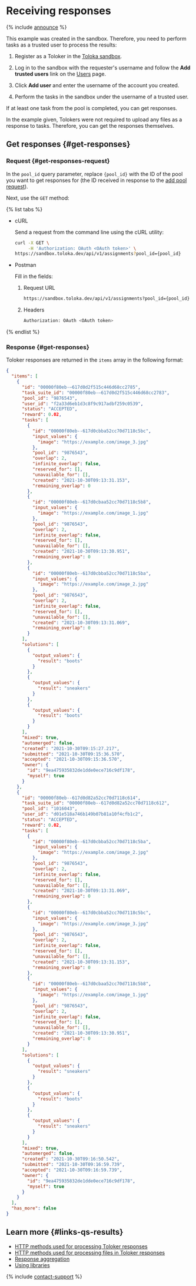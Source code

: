 # Receiving responses

{% include [announce](../_includes/announce.md) %}

This example was created in the sandbox. Therefore, you need to perform tasks as a trusted user to process the results:

1. Register as a Toloker in the [Toloka sandbox](https://sandbox.toloka.yandex.com/).

1. Log in to the sandbox with the requester's username and follow the **Add trusted users** link on the [Users](https://sandbox.toloka.yandex.com/requester/workers) page.

1. Click **Add user** and enter the username of the account you created.

1. Perform the tasks in the sandbox under the username of a trusted user.

If at least one task from the pool is completed, you can get responses.

In the example given, Tolokers were not required to upload any files as a response to tasks. Therefore, you can get the responses themselves.

## Get responses {#get-responses}

### Request {#get-responses-request}

In the `pool_id` query parameter, replace `{pool_id}` with the ID of the pool you want to get responses for (the ID received in response to the [add pool request](qs-placement.md#pool)).

Next, use the `GET` method:

{% list tabs %}

- cURL

    Send a request from the command line using the cURL utility:

    ```bash
    curl -X GET \
         -H 'Authorization: OAuth <OAuth token>' \
    https://sandbox.toloka.dev/api/v1/assignments?pool_id={pool_id}
    ```

- Postman

    Fill in the fields:

    1. Request URL

        ```bash
        https://sandbox.toloka.dev/api/v1/assignments?pool_id={pool_id}
        ```

    1. Headers

        ```bash
        Authorization: OAuth <OAuth token>
        ```

{% endlist %}

### Response {#get-responses}

Toloker responses are returned in the `items` array in the following format:

```json
{
  "items": [
    {
      "id": "00000f80eb-–617d0d2f515c446d68cc2785",
      "task_suite_id": "00000f80eb-–617d0d2f515c446d68cc2783",
      "pool_id": "9876543",
      "user_id": "f2a33d6eb1d3c8f9c917adbf259c0539",
      "status": "ACCEPTED",
      "reward": 0.02,
      "tasks": [
        {
          "id": "00000f80eb--617d0cbba52cc70d7118c5bc",
          "input_values": {
            "image": "https://example.com/image_3.jpg"
          },
          "pool_id": "9876543",
          "overlap": 2,
          "infinite_overlap": false,
          "reserved_for": [],
          "unavailable_for": [],
          "created": "2021-10-30T09:13:31.153",
          "remaining_overlap": 0
        },
        {
          "id": "00000f80eb--617d0cbaa52cc70d7118c5b8",
          "input_values": {
            "image": "https://example.com/image_1.jpg"
          },
          "pool_id": "9876543",
          "overlap": 2,
          "infinite_overlap": false,
          "reserved_for": [],
          "unavailable_for": [],
          "created": "2021-10-30T09:13:30.951",
          "remaining_overlap": 0
        },
        {
          "id": "00000f80eb--617d0cbba52cc70d7118c5ba",
          "input_values": {
            "image": "https://example.com/image_2.jpg"
          },
          "pool_id": "9876543",
          "overlap": 2,
          "infinite_overlap": false,
          "reserved_for": [],
          "unavailable_for": [],
          "created": "2021-10-30T09:13:31.069",
          "remaining_overlap": 0
        }
      ],
      "solutions": [
        {
          "output_values": {
            "result": "boots"
          }
        },
        {
          "output_values": {
            "result": "sneakers"
          }
        },
        {
          "output_values": {
            "result": "boots"
          }
        }
      ],
      "mixed": true,
      "automerged": false,
      "created": "2021-10-30T09:15:27.217",
      "submitted": "2021-10-30T09:15:36.570",
      "accepted": "2021-10-30T09:15:36.570",
      "owner": {
        "id": "9ea475935832de1dde0ece716c9df178",
        "myself": true
      }
    },
    {
      "id": "00000f80eb--617d0d82a52cc70d7118c614",
      "task_suite_id": "00000f80eb--617d0d82a52cc70d7118c612",
      "pool_id": "1016043",
      "user_id": "d01e518a746b149b07b81a10f4cfb1c2",
      "status": "ACCEPTED",
      "reward": 0.02,
      "tasks": [
        {
          "id": "00000f80eb--617d0cbba52cc70d7118c5ba",
          "input_values": {
            "image": "https://example.com/image_2.jpg"
          },
          "pool_id": "9876543",
          "overlap": 2,
          "infinite_overlap": false,
          "reserved_for": [],
          "unavailable_for": [],
          "created": "2021-10-30T09:13:31.069",
          "remaining_overlap": 0
        },
        {
          "id": "00000f80eb--617d0cbba52cc70d7118c5bc",
          "input_values": {
            "image": "https://example.com/image_3.jpg"
          },
          "pool_id": "9876543",
          "overlap": 2,
          "infinite_overlap": false,
          "reserved_for": [],
          "unavailable_for": [],
          "created": "2021-10-30T09:13:31.153",
          "remaining_overlap": 0
        },
        {
          "id": "00000f80eb--617d0cbaa52cc70d7118c5b8",
          "input_values": {
            "image": "https://example.com/image_1.jpg"
          },
          "pool_id": "9876543",
          "overlap": 2,
          "infinite_overlap": false,
          "reserved_for": [],
          "unavailable_for": [],
          "created": "2021-10-30T09:13:30.951",
          "remaining_overlap": 0
        }
      ],
      "solutions": [
        {
          "output_values": {
            "result": "sneakers"
          }
        },
        {
          "output_values": {
            "result": "boots"
          }
        },
        {
          "output_values": {
            "result": "sneakers"
          }
        }
      ],
      "mixed": true,
      "automerged": false,
      "created": "2021-10-30T09:16:50.542",
      "submitted": "2021-10-30T09:16:59.739",
      "accepted": "2021-10-30T09:16:59.739",
      "owner": {
        "id": "9ea475935832de1dde0ece716c9df178",
        "myself": true
      }
    }
  ],
  "has_more": false
}
```

## Learn more {#links-qs-results}

- [HTTP methods used for processing Toloker responses](https://toloka.ai/docs/api/api-reference/#tag--assignment)
- [HTTP methods used for processing files in Toloker responses](https://toloka.ai/docs/api/api-reference/#tag--attachment)
- [Response aggregation](https://toloka.ai/docs/api/api-reference/#tag--aggregated-solution)
- [Using libraries](../../toloka-kit/python-sdk.md)

{% include [contact-support](../../guide/_includes/contact-support.md) %}